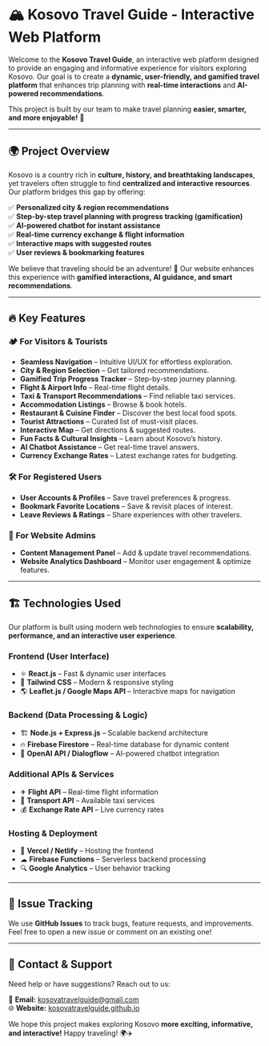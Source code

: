 # 🏔️ Kosovo Travel Guide - Interactive Web Platform  

Welcome to the **Kosovo Travel Guide**, an interactive web platform designed to provide an engaging and informative experience for visitors exploring Kosovo. Our goal is to create a **dynamic, user-friendly, and gamified travel platform** that enhances trip planning with **real-time interactions** and **AI-powered recommendations**.  

This project is built by our team to make travel planning **easier, smarter, and more enjoyable!** 🚀  

---

## 🌍 Project Overview  

Kosovo is a country rich in **culture, history, and breathtaking landscapes**, yet travelers often struggle to find **centralized and interactive resources**. Our platform bridges this gap by offering:  

✅ **Personalized city & region recommendations**  
✅ **Step-by-step travel planning with progress tracking (gamification)**  
✅ **AI-powered chatbot for instant assistance**  
✅ **Real-time currency exchange & flight information**  
✅ **Interactive maps with suggested routes**  
✅ **User reviews & bookmarking features**  

We believe that traveling should be an adventure! 🎉 Our website enhances this experience with **gamified interactions, AI guidance, and smart recommendations**.  

---

## 🔥 Key Features  

### 🏕️ For Visitors & Tourists  
- **Seamless Navigation** – Intuitive UI/UX for effortless exploration.  
- **City & Region Selection** – Get tailored recommendations.  
- **Gamified Trip Progress Tracker** – Step-by-step journey planning.  
- **Flight & Airport Info** – Real-time flight details.  
- **Taxi & Transport Recommendations** – Find reliable taxi services.  
- **Accommodation Listings** – Browse & book hotels.  
- **Restaurant & Cuisine Finder** – Discover the best local food spots.  
- **Tourist Attractions** – Curated list of must-visit places.  
- **Interactive Map** – Get directions & suggested routes.  
- **Fun Facts & Cultural Insights** – Learn about Kosovo’s history.  
- **AI Chatbot Assistance** – Get real-time travel answers.  
- **Currency Exchange Rates** – Latest exchange rates for budgeting.  

### 🛠️ For Registered Users  
- **User Accounts & Profiles** – Save travel preferences & progress.  
- **Bookmark Favorite Locations** – Save & revisit places of interest.  
- **Leave Reviews & Ratings** – Share experiences with other travelers.  

### 🔧 For Website Admins  
- **Content Management Panel** – Add & update travel recommendations.  
- **Website Analytics Dashboard** – Monitor user engagement & optimize features.  

---

## 🏗️ Technologies Used  

Our platform is built using modern web technologies to ensure **scalability, performance, and an interactive user experience**.  

### **Frontend (User Interface)**  
- ⚛ **React.js** – Fast & dynamic user interfaces  
- 🎨 **Tailwind CSS** – Modern & responsive styling  
- 🌎 **Leaflet.js / Google Maps API** – Interactive maps for navigation  

### **Backend (Data Processing & Logic)**  
- 🏗 **Node.js + Express.js** – Scalable backend architecture  
- 🔥 **Firebase Firestore** – Real-time database for dynamic content  
- 🤖 **OpenAI API / Dialogflow** – AI-powered chatbot integration  

### **Additional APIs & Services**  
- ✈ **Flight API** – Real-time flight information  
- 🚖 **Transport API** – Available taxi services  
- 💰 **Exchange Rate API** – Live currency rates  

### **Hosting & Deployment**  
- 🚀 **Vercel / Netlify** – Hosting the frontend  
- ☁ **Firebase Functions** – Serverless backend processing  
- 🔍 **Google Analytics** – User behavior tracking  

---

## 🔹 Issue Tracking  

We use **GitHub Issues** to track bugs, feature requests, and improvements. Feel free to open a new issue or comment on an existing one!  

---

## 📢 Contact & Support  

Need help or have suggestions? Reach out to us:  

📧 **Email:** [kosovatravelguide@gmail.com](mailto:kosovatravelguide@gmail.com)  
🌐 **Website:** [kosovatravelguide.github.io](https://kosovatravelguide.github.io)  

We hope this project makes exploring Kosovo **more exciting, informative, and interactive!** Happy traveling! 🌍✈️  
